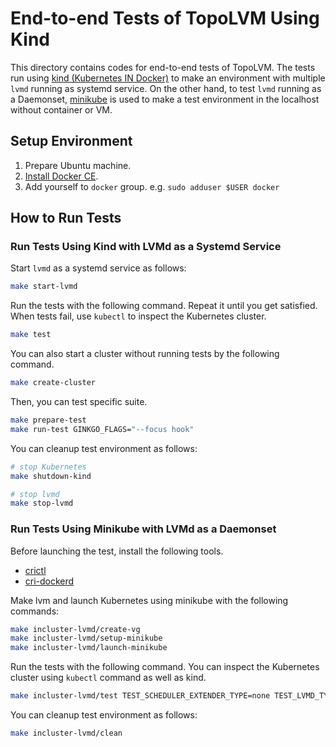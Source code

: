 # End-to-end Tests of TopoLVM Using Kind

This directory contains codes for end-to-end tests of TopoLVM.
The tests run using [kind (Kubernetes IN Docker)][kind] to make an environment with multiple `lvmd` running as systemd service.
On the other hand, to test `lvmd` running as a Daemonset, [minikube][minikube] is used to make a test environment in the localhost without container or VM.

## Setup Environment

1. Prepare Ubuntu machine.
2. [Install Docker CE](https://docs.docker.com/install/linux/docker-ce/ubuntu/#install-using-the-repository).
3. Add yourself to `docker` group.  e.g. `sudo adduser $USER docker`

## How to Run Tests

### Run Tests Using Kind with LVMd as a Systemd Service

Start `lvmd` as a systemd service as follows:

```bash
make start-lvmd
```

Run the tests with the following command. Repeat it until you get satisfied.
When tests fail, use `kubectl` to inspect the Kubernetes cluster.

```bash
make test
```

You can also start a cluster without running tests by the following command.

```bash
make create-cluster
```

Then, you can test specific suite.

```bash
make prepare-test
make run-test GINKGO_FLAGS="--focus hook"
```

You can cleanup test environment as follows:

```bash
# stop Kubernetes
make shutdown-kind

# stop lvmd
make stop-lvmd
```

### Run Tests Using Minikube with LVMd as a Daemonset

Before launching the test, install the following tools.
- [crictl](https://github.com/kubernetes-sigs/cri-tools)
- [cri-dockerd](https://github.com/Mirantis/cri-dockerd)

Make lvm and launch Kubernetes using minikube with the following commands:

```bash
make incluster-lvmd/create-vg
make incluster-lvmd/setup-minikube
make incluster-lvmd/launch-minikube
```

Run the tests with the following command.
You can inspect the Kubernetes cluster using `kubectl` command as well as kind.

```bash
make incluster-lvmd/test TEST_SCHEDULER_EXTENDER_TYPE=none TEST_LVMD_TYPE=<daemonset/embedded>
```

You can cleanup test environment as follows:

```bash
make incluster-lvmd/clean
```

[kind]: https://github.com/kubernetes-sigs/kind
[minikube]: https://github.com/kubernetes/minikube
